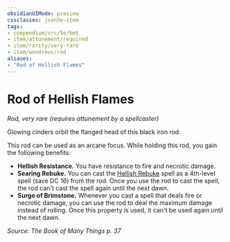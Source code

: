 ```yaml
---
obsidianUIMode: preview
cssclasses: json5e-item
tags:
- compendium/src/5e/bmt
- item/attunement/required
- item/rarity/very-rare
- item/wondrous/rod
aliases: 
- "Rod of Hellish Flames"
---
```

# Rod of Hellish Flames
*Rod, very rare (requires attunement by a spellcaster)*  


Glowing cinders orbit the flanged head of this black iron rod.

This rod can be used as an arcane focus. While holding this rod, you gain the following benefits:

- **Hellish Resistance.** You have resistance to fire and necrotic damage.  
- **Searing Rebuke.** You can cast the [Hellish Rebuke](/Systems/5e/spells/hellish-rebuke.md) spell as a 4th-level spell (save DC 16) from the rod. Once you use the rod to cast the spell, the rod can't cast the spell again until the next dawn.  
- **Surge of Brimstone.** Whenever you cast a spell that deals fire or necrotic damage, you can use the rod to deal the maximum damage instead of rolling. Once this property is used, it can't be used again until the next dawn.  

*Source: The Book of Many Things p. 37*